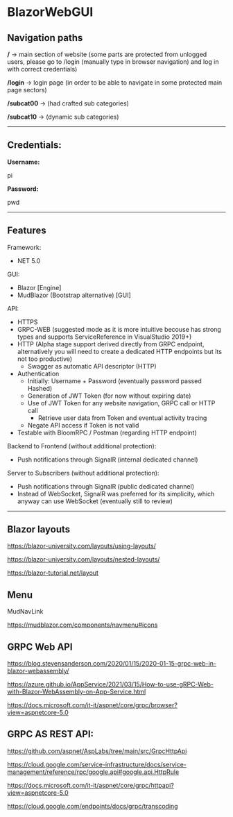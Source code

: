 # BlazorWebGUI

## Navigation paths

**/** -> main section of website (some parts are protected from unlogged users, please go to /login (manually type in browser navigation) and log in with correct credentials)

**/login** -> login page (in order to be able to navigate in some protected main page sectors)

**/subcat00** -> (had crafted sub categories)

**/subcat10** -> (dynamic sub categories)

---

## Credentials:

**Username:**

pi

**Password:**

pwd


---

## Features

Framework:
* NET 5.0

GUI:
* Blazor [Engine]
* MudBlazor (Bootstrap alternative) [GUI]

API:
* HTTPS
* GRPC-WEB (suggested mode as it is more intuitive becouse has strong types and supports ServiceReference in VisualStudio 2019+)
* HTTP (Alpha stage support derived directly from GRPC endpoint, alternatively you will need to create a dedicated HTTP endpoints but its not too productive)
  - Swagger as automatic API descriptor (HTTP)
* Authentication
  - Initially: Username + Password (eventually password passed Hashed)
  - Generation of JWT Token (for now without expiring date)
  - Use of JWT Token for any website navigation, GRPC call or HTTP call
    - Retrieve user data from Token and eventual activity tracing
  - Negate API access if Token is not valid
* Testable with BloomRPC / Postman (regarding HTTP endpoint)

Backend to Frontend (without additional protection):
* Push notifications through SignalR (internal dedicated channel)

Server to Subscribers (without additional protection):
* Push notifications through SignalR (public dedicated channel)
* Instead of WebSocket, SignalR was preferred for its simplicity, which anyway can use WebSocket (eventually still to review)

---

## Blazor layouts

https://blazor-university.com/layouts/using-layouts/

https://blazor-university.com/layouts/nested-layouts/

https://blazor-tutorial.net/layout



## Menu

MudNavLink

https://mudblazor.com/components/navmenu#icons



## GRPC Web API

https://blog.stevensanderson.com/2020/01/15/2020-01-15-grpc-web-in-blazor-webassembly/

https://azure.github.io/AppService/2021/03/15/How-to-use-gRPC-Web-with-Blazor-WebAssembly-on-App-Service.html

https://docs.microsoft.com/it-it/aspnet/core/grpc/browser?view=aspnetcore-5.0



## GRPC AS REST API:

https://github.com/aspnet/AspLabs/tree/main/src/GrpcHttpApi

https://cloud.google.com/service-infrastructure/docs/service-management/reference/rpc/google.api#google.api.HttpRule

https://docs.microsoft.com/it-it/aspnet/core/grpc/httpapi?view=aspnetcore-5.0





https://cloud.google.com/endpoints/docs/grpc/transcoding
